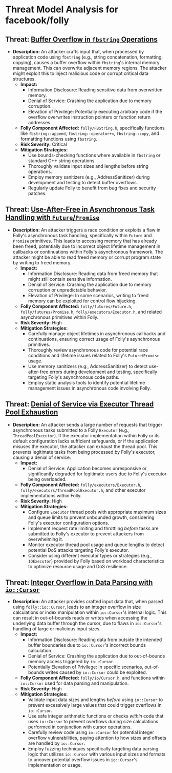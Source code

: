 # Threat Model Analysis for facebook/folly

## Threat: [Buffer Overflow in `fbstring` Operations](./threats/buffer_overflow_in__fbstring__operations.md)

* **Description:** An attacker crafts input that, when processed by application code using `fbstring` (e.g., string concatenation, formatting, copying), causes a buffer overflow within `fbstring`'s internal memory management. This can overwrite adjacent memory regions. The attacker might exploit this to inject malicious code or corrupt critical data structures.
    * **Impact:**
        * Information Disclosure: Reading sensitive data from overwritten memory.
        * Denial of Service: Crashing the application due to memory corruption.
        * Elevation of Privilege: Potentially executing arbitrary code if the overflow overwrites instruction pointers or function return addresses.
    * **Folly Component Affected:** `folly/FBString.h`, specifically functions like `fbstring::append`, `fbstring::operator+=`, `fbstring::copy`, and formatting functions using `fbstring`.
    * **Risk Severity:** Critical
    * **Mitigation Strategies:**
        * Use bounds-checking functions where available in `fbstring` or standard C++ string operations.
        * Thoroughly validate input sizes and lengths before string operations.
        * Employ memory sanitizers (e.g., AddressSanitizer) during development and testing to detect buffer overflows.
        * Regularly update Folly to benefit from bug fixes and security patches.

## Threat: [Use-After-Free in Asynchronous Task Handling with `Future`/`Promise`](./threats/use-after-free_in_asynchronous_task_handling_with__future__promise_.md)

* **Description:** An attacker triggers a race condition or exploits a flaw in Folly's asynchronous task handling, specifically within `Future` and `Promise` primitives. This leads to accessing memory that has already been freed, potentially due to incorrect object lifetime management in callbacks or continuations within Folly's asynchronous framework. The attacker might be able to read freed memory or corrupt program state by writing to freed memory.
    * **Impact:**
        * Information Disclosure: Reading data from freed memory that might still contain sensitive information.
        * Denial of Service: Crashing the application due to memory corruption or unpredictable behavior.
        * Elevation of Privilege: In some scenarios, writing to freed memory can be exploited for control flow hijacking.
    * **Folly Component Affected:** `folly/futures/Future.h`, `folly/futures/Promise.h`, `folly/executors/Executor.h`, and related asynchronous primitives within Folly.
    * **Risk Severity:** High
    * **Mitigation Strategies:**
        * Carefully manage object lifetimes in asynchronous callbacks and continuations, ensuring correct usage of Folly's asynchronous primitives.
        * Thoroughly review asynchronous code for potential race conditions and lifetime issues related to Folly's `Future`/`Promise` usage.
        * Use memory sanitizers (e.g., AddressSanitizer) to detect use-after-free errors during development and testing, specifically targeting Folly's asynchronous code paths.
        * Employ static analysis tools to identify potential lifetime management issues in asynchronous code involving Folly.

## Threat: [Denial of Service via Executor Thread Pool Exhaustion](./threats/denial_of_service_via_executor_thread_pool_exhaustion.md)

* **Description:** An attacker sends a large number of requests that trigger asynchronous tasks submitted to a Folly `Executor` (e.g., `ThreadPoolExecutor`). If the executor implementation within Folly or its default configuration lacks sufficient safeguards, or if the application misuses the executor, the attacker can exhaust the thread pool. This prevents legitimate tasks from being processed by Folly's executor, causing a denial of service.
    * **Impact:**
        * Denial of Service: Application becomes unresponsive or significantly degraded for legitimate users due to Folly's executor being overloaded.
    * **Folly Component Affected:** `folly/executors/Executor.h`, `folly/executors/ThreadPoolExecutor.h`, and other executor implementations within Folly.
    * **Risk Severity:** High
    * **Mitigation Strategies:**
        * Configure `Executor` thread pools with appropriate maximum sizes and queue limits to prevent unbounded growth, considering Folly's executor configuration options.
        * Implement request rate limiting and throttling *before* tasks are submitted to Folly's executor to prevent attackers from overwhelming it.
        * Monitor executor thread pool usage and queue lengths to detect potential DoS attacks targeting Folly's executor.
        * Consider using different executor types or strategies (e.g., `IOExecutor`) provided by Folly based on workload characteristics to optimize resource usage and DoS resilience.

## Threat: [Integer Overflow in Data Parsing with `io::Cursor`](./threats/integer_overflow_in_data_parsing_with__iocursor_.md)

* **Description:** An attacker provides crafted input data that, when parsed using `folly::io::Cursor`, leads to an integer overflow in size calculations or index manipulation within `io::Cursor`'s internal logic. This can result in out-of-bounds reads or writes when accessing the underlying data buffer through the cursor, due to flaws in `io::Cursor`'s handling of large or malicious input sizes.
    * **Impact:**
        * Information Disclosure: Reading data from outside the intended buffer boundaries due to `io::Cursor`'s incorrect bounds calculation.
        * Denial of Service: Crashing the application due to out-of-bounds memory access triggered by `io::Cursor`.
        * Potentially Elevation of Privilege: In specific scenarios, out-of-bounds writes caused by `io::Cursor` could be exploited.
    * **Folly Component Affected:** `folly/io/Cursor.h`, and functions within `io::Cursor` used for data parsing and manipulation.
    * **Risk Severity:** High
    * **Mitigation Strategies:**
        * Validate input data sizes and lengths *before* using `io::Cursor` to prevent excessively large values that could trigger overflows in `io::Cursor`.
        * Use safe integer arithmetic functions or checks *within* code that uses `io::Cursor` to prevent overflows during size calculations performed in conjunction with cursor operations.
        * Carefully review code using `io::Cursor` for potential integer overflow vulnerabilities, paying attention to how sizes and offsets are handled by `io::Cursor`.
        * Employ fuzzing techniques specifically targeting data parsing logic that utilizes `io::Cursor` with various input sizes and formats to uncover potential overflow issues in `io::Cursor`'s implementation or usage.

